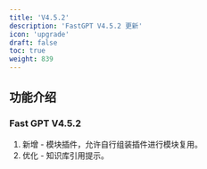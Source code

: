 ```yaml
---
title: 'V4.5.2'
description: 'FastGPT V4.5.2 更新'
icon: 'upgrade'
draft: false
toc: true
weight: 839
---
```


## 功能介绍

### Fast GPT V4.5.2

1. 新增 - 模块插件，允许自行组装插件进行模块复用。
2. 优化 - 知识库引用提示。